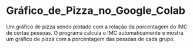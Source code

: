 # Gráfico_de_Pizza_no_Google_Colab
Um gráfico de pizza sendo plotado com a relação da porcentagem do IMC de certas pessoas. O programa calcula o IMC automaticamente e mostra um gráfico de pizza com a porcentagem das pessoas de cada grupo.
